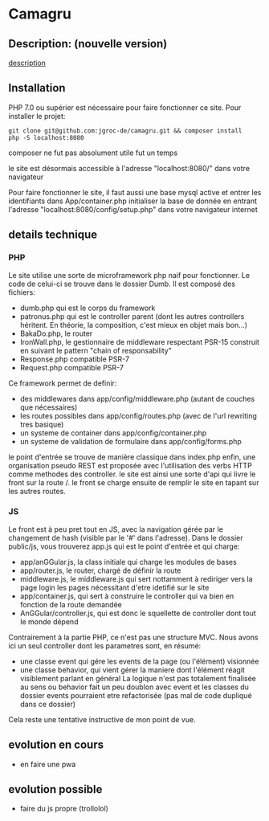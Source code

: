 # Camagru
## Description: (nouvelle version)

[description](https://jgroc-de.github.io/camagru.html)

## Installation

PHP 7.0 ou supérier est nécessaire pour faire fonctionner ce site.
Pour installer le projet:
```
git clone git@github.com:jgroc-de/camagru.git && composer install
php -S localhost:8080
```
composer ne fut pas absolument utile fut un temps

le site est désormais accessible à l'adresse "localhost:8080/" dans votre navigateur

Pour faire fonctionner le site, il faut aussi une base mysql active et entrer les identifiants dans App/container.php
initialiser la base de donnée en entrant l'adresse "localhost:8080/config/setup.php" dans votre navigateur internet

## details technique

### PHP

Le site utilise une sorte de microframework php naif pour fonctionner.
Le code de celui-ci se trouve dans le dossier Dumb.
Il est composé des fichiers:
- dumb.php qui est le corps du framework
- patronus.php qui est le controller parent (dont les autres controllers héritent. En théorie, la composition, c'est mieux en objet mais bon…)
- BakaDo.php, le router
- IronWall.php, le gestionnaire de middleware respectant PSR-15 construit en suivant le pattern "chain of responsability"
- Response.php compatible PSR-7
- Request.php compatible PSR-7

Ce framework permet de definir:
- des middlewares dans app/config/middleware.php (autant de couches que nécessaires)
- les routes possibles dans app/config/routes.php (avec de l'url rewriting tres basique)
- un systeme de container dans app/config/container.php
- un systeme de validation de formulaire dans app/config/forms.php

le point d'entrée se trouve de manière classique dans index.php
enfin, une organisation pseudo REST est proposée avec l'utilisation des verbs HTTP comme methodes des controller.
le site est ainsi une sorte d'api qui livre le front sur la route /.
le front se charge ensuite de remplir le site en tapant sur les autres routes.

### JS

Le front est à peu pret tout en JS, avec la navigation gérée par le changement de hash (visible par le '#' dans l'adresse).
Dans le dossier public/js, vous trouverez app.js qui est le point d'entrée
et qui charge:
- app/anGGular.js, la class initiale qui charge les modules de bases 
- app/router.js, le router, chargé de définir la route
- middleware.js, le middleware.js qui sert nottamment à rediriger vers la page login les pages nécessitant d'etre idetifié sur le site
- app/container.js, qui sert à construire le controller qui va bien en fonction de la route demandée
- AnGGular/controller.js, qui est donc le squellette de controller dont tout le monde dépend

Contrairement à la partie PHP, ce n'est pas une structure MVC. Nous avons ici un seul controller dont les parametres sont, en résumé:
- une classe event qui gére les events de la page (ou l'élément) visionnée
- une classe behavior, qui vient gérer la maniere dont l'élément réagit visiblement parlant en général
La logique n'est pas totalement finalisée au sens ou behavior fait un peu doublon avec event et les classes du dossier events pourraient etre refactorisée (pas mal de code dupliqué dans ce dossier)

Cela reste une tentative instructive de mon point de vue.

## evolution en cours

- en faire une pwa

## evolution possible

- faire du js propre (trollolol)
